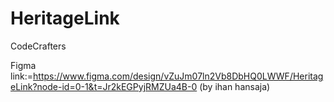 # HeritageLink
CodeCrafters

Figma link:=https://www.figma.com/design/vZuJm07ln2Vb8DbHQ0LWWF/HeritageLink?node-id=0-1&t=Jr2kEGPyjRMZUa4B-0 (by ihan hansaja)

